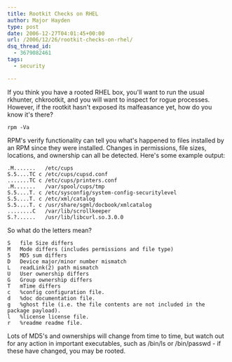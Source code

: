 ```yaml
---
title: Rootkit Checks on RHEL
author: Major Hayden
type: post
date: 2006-12-27T04:01:45+00:00
url: /2006/12/26/rootkit-checks-on-rhel/
dsq_thread_id:
  - 3679082461
tags:
  - security

---
```

If you think you have a rooted RHEL box, you'll want to run the usual rkhunter, chkrootkit, and you will want to inspect for rogue processes. However, if the rootkit hasn't exposed its malfeasance yet, how do you know it's there?

```
rpm -Va
```

RPM's verify functionality can tell you what's happened to files installed by an RPM since they were installed. Changes in permissions, file sizes, locations, and ownership can all be detected. Here's some example output:

```
.M.......   /etc/cups
S.5....TC c /etc/cups/cupsd.conf
.......TC c /etc/cups/printers.conf
.M.......   /var/spool/cups/tmp
S.5....T. c /etc/sysconfig/system-config-securitylevel
S.5....T. c /etc/xml/catalog
S.5....T. c /usr/share/sgml/docbook/xmlcatalog
........C   /var/lib/scrollkeeper
S.?......   /usr/lib/libcurl.so.3.0.0
```

So what do the letters mean?

```
S   file Size differs
M   Mode differs (includes permissions and file type)
5   MD5 sum differs
D   Device major/minor number mismatch
L   readLink(2) path mismatch
U   User ownership differs
G   Group ownership differs
T   mTime differs
c   %config configuration file.
d   %doc documentation file.
g   %ghost file (i.e. the file contents are not included in the package payload).
l   %license license file.
r   %readme readme file.
```

Lots of MD5's and ownerships will change from time to time, but watch out for any action in important executables, such as /bin/ls or /bin/passwd - if these have changed, you may be rooted.

